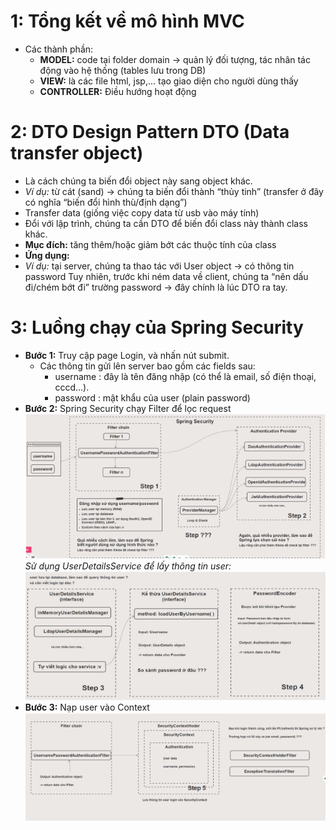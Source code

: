 # 1: Tổng kết về mô hình MVC

- Các thành phần:
  - **MODEL:** code tại folder domain -> quản lý đối tượng, tác nhân tác động vào hệ thống (tables lưu trong DB)
  - **VIEW:** là các file html, jsp,... tạo giao diện cho người dùng thấy
  - **CONTROLLER:** Điều hướng hoạt động

# 2: DTO Design Pattern DTO (Data transfer object) 
- Là cách chúng ta biến đổi object này sang object khác. 
- *Ví dụ:* từ cát (sand) -> chúng ta biến đổi thành “thủy tinh” (transfer ở đây có nghĩa “biến đổi hình thù/định dạng”) 
- Transfer data (giống việc copy data từ usb vào máy tính) 
- Đổi với lập trình, chúng ta cần DTO để biến đổi class này thành class khác. 
- **Mục đích:** tăng thêm/hoặc giảm bớt các thuộc tính của class 
- **Ứng dụng:** 
- *Ví dụ:* tại server, chúng ta thao tác với User object -> có thông tin password 
Tuy nhiên, trước khi ném data về client, chúng ta “nên dấu đi/chém bớt đi” trường password -> đây chính là lúc DTO ra tay.

# 3: Luồng chạy của Spring Security
- **Bước 1:** Truy cập page Login, và nhấn nút submit.
  + Các thông tin gửi lên server bao gồm các fields sau:
    - username : đây là tên đăng nhập (có thể là email, số điện thoại, cccd...).
    - password : mật khẩu của user (plain password)
- **Bước 2:** Spring Security chạy Filter để lọc request
![Preview](https://github.com/nguyendat0908/Project-Java-MVC/blob/d45af1918a4e919cf3501a726a7d604a884f4266/src/main/webapp/resources/images/Screenshot%202024-08-28%20004319.png)
*Sử dụng UserDetailsService để lấy thông tin user:*
![Preview](https://github.com/nguyendat0908/Project-Java-MVC/blob/d45af1918a4e919cf3501a726a7d604a884f4266/src/main/webapp/resources/images/Screenshot%202024-08-28%20004326.png)
- **Bước 3:** Nạp user vào Context
![Preview](https://github.com/nguyendat0908/Project-Java-MVC/blob/d45af1918a4e919cf3501a726a7d604a884f4266/src/main/webapp/resources/images/Screenshot%202024-08-28%20004333.png)


